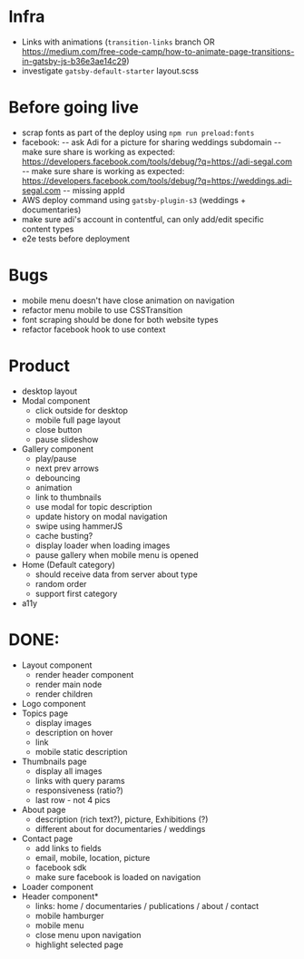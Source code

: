 # Infra

- Links with animations (`transition-links` branch OR https://medium.com/free-code-camp/how-to-animate-page-transitions-in-gatsby-js-b36e3ae14c29)
- investigate `gatsby-default-starter` layout.scss

# Before going live

- scrap fonts as part of the deploy using `npm run preload:fonts`
- facebook:
  -- ask Adi for a picture for sharing weddings subdomain
  -- make sure share is working as expected: https://developers.facebook.com/tools/debug/?q=https://adi-segal.com
  -- make sure share is working as expected: https://developers.facebook.com/tools/debug/?q=https://weddings.adi-segal.com
  -- missing appId
- AWS deploy command using `gatsby-plugin-s3` (weddings + documentaries)
- make sure adi's account in contentful, can only add/edit specific content types
- e2e tests before deployment

# Bugs

- mobile menu doesn't have close animation on navigation
- refactor menu mobile to use CSSTransition
- font scraping should be done for both website types
- refactor facebook hook to use context

# Product

- desktop layout
- Modal component
  - click outside for desktop
  - mobile full page layout
  - close button
  - pause slideshow
- Gallery component
  - play/pause
  - next prev arrows
  - debouncing
  - animation
  - link to thumbnails
  - use modal for topic description
  - update history on modal navigation
  - swipe using hammerJS
  - cache busting?
  - display loader when loading images
  - pause gallery when mobile menu is opened
- Home (Default category)
  - should receive data from server about type
  - random order
  - support first category
- a11y

# DONE:

- Layout component
  - render header component
  - render main node
  - render children
- Logo component
- Topics page
  - display images
  - description on hover
  - link
  - mobile static description
- Thumbnails page
  - display all images
  - links with query params
  - responsiveness (ratio?)
  - last row - not 4 pics
- About page
  - description (rich text?), picture, Exhibitions (?)
  - different about for documentaries / weddings
- Contact page
  - add links to fields
  - email, mobile, location, picture
  - facebook sdk
  - make sure facebook is loaded on navigation
- Loader component
- Header component\*
  - links: home / documentaries / publications / about / contact
  - mobile hamburger
  - mobile menu
  - close menu upon navigation
  - highlight selected page

